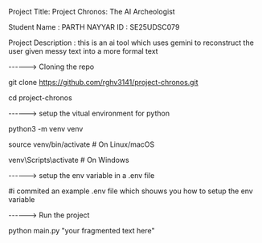 Project Title: Project Chronos: The AI Archeologist

Student Name : PARTH NAYYAR
ID : SE25UDSC079
   

Project Description : this is an ai tool which uses gemini to reconstruct the user given messy text into a more formal text 

------> Cloning the repo

git clone https://github.com/rghv3141/project-chronos.git

cd project-chronos

------> setup the vitual environment for python

python3 -m venv venv

source venv/bin/activate   # On Linux/macOS

venv\Scripts\activate      # On Windows


------> setup the env variable in a .env file

#i commited an example .env file which shouws you how to setup the env variable 

------> Run the project

python main.py "your fragmented text here"
